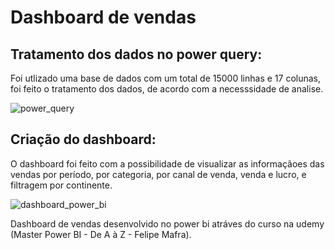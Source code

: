 # Dashboard de vendas

<h2>Tratamento dos dados no power query:</h2>

<p>Foi utlizado uma base de dados com um total de 15000 linhas e 17 colunas, foi feito o tratamento dos dados, de acordo com a necesssidade de analise.</p>

![power_query](https://github.com/eugersonmendonca/dashboard-de-vendas/assets/44478573/ccf08b01-005b-4dec-933f-9290d684c39b)

<h2>Criação do dashboard:</h2>

<p>O dashboard foi feito com a possibilidade de visualizar as informaçãoes das vendas por período, por categoria, por canal de venda, venda e lucro, e filtragem por continente.</p>

![dashboard_power_bi](https://github.com/eugersonmendonca/curso_power_bi/assets/44478573/c31b4cf0-405b-4032-8a87-7b8c65c7752a)


Dashboard de vendas desenvolvido no power bi atráves do curso na udemy (Master Power BI - De A à Z - Felipe Mafra).
